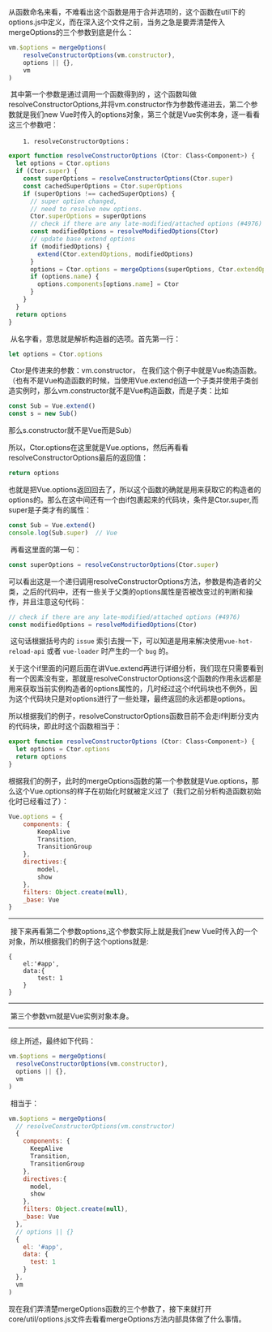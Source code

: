​		从函数命名来看，不难看出这个函数是用于合并选项的，这个函数在util下的options.js中定义，而在深入这个文件之前，当务之急是要弄清楚传入mergeOptions的三个参数到底是什么：

```js
vm.$options = mergeOptions(
    resolveConstructorOptions(vm.constructor),
    options || {},
    vm
)
```

​		其中第一个参数是通过调用一个函数得到的 ，这个函数叫做resolveConstructorOptions,并将vm.constructor作为参数传递进去，第二个参数就是我们new Vue时传入的options对象，第三个就是Vue实例本身，逐一看看这三个参数吧：

  		1. resolveConstructorOptions：

```js
export function resolveConstructorOptions (Ctor: Class<Component>) {
  let options = Ctor.options
  if (Ctor.super) {
    const superOptions = resolveConstructorOptions(Ctor.super)
    const cachedSuperOptions = Ctor.superOptions
    if (superOptions !== cachedSuperOptions) {
      // super option changed,
      // need to resolve new options.
      Ctor.superOptions = superOptions
      // check if there are any late-modified/attached options (#4976)
      const modifiedOptions = resolveModifiedOptions(Ctor)
      // update base extend options
      if (modifiedOptions) {
        extend(Ctor.extendOptions, modifiedOptions)
      }
      options = Ctor.options = mergeOptions(superOptions, Ctor.extendOptions)
      if (options.name) {
        options.components[options.name] = Ctor
      }
    }
  }
  return options
}
```

​		从名字看，意思就是解析构造器的选项。首先第一行：

```js
let options = Ctor.options
```

​		Ctor是传进来的参数：vm.constructor， 在我们这个例子中就是Vue构造函数。（也有不是Vue构造函数的时候，当使用Vue.extend创造一个子类并使用子类创造实例时，那么vm.constructor就不是Vue构造函数，而是子类：比如

```js
const Sub = Vue.extend()
const s = new Sub()
```

那么s.constructor就不是Vue而是Sub）

​		所以，Ctor.options在这里就是Vue.options，然后再看看resolveConstructorOptions最后的返回值：

```js
return options
```

​		也就是把Vue.options返回回去了，所以这个函数的确就是用来获取它的构造者的options的。那么在这中间还有一个由if包裹起来的代码块，条件是Ctor.super,而super是子类才有的属性：

```js
const Sub = Vue.extend()
console.log(Sub.super)  // Vue
```

​		再看这里面的第一句：

```js
const superOptions = resolveConstructorOptions(Ctor.super)
```

​		可以看出这是一个递归调用resolveConstructorOptions方法，参数是构造者的父类，之后的代码中，还有一些关于父类的options属性是否被改变过的判断和操作，并且注意这句代码：

```js
// check if there are any late-modified/attached options (#4976)
const modifiedOptions = resolveModifiedOptions(Ctor)
```

​		这句话根据括号内的 `issue` 索引去搜一下，可以知道是用来解决使用`vue-hot-reload-api` 或者 `vue-loader` 时产生的一个 `bug` 的。

​		关于这个if里面的问题后面在讲Vue.extend再进行详细分析，我们现在只需要看到有一个因素没有变，那就是resolveConstructorOptions这个函数的作用永远都是用来获取当前实例构造者的options属性的，几时经过这个if代码块也不例外，因为这个代码块只是对options进行了一些处理，最终返回的永远都是options。

​		所以根据我们的例子，resolveConstructorOptions函数目前不会走if判断分支内的代码块，即此时这个函数相当于：

```js
export function resolveConstructorOptions (Ctor: Class<Component>) {
  let options = Ctor.options
  return options
}
```

​		根据我们的例子，此时的mergeOptions函数的第一个参数就是Vue.options，那么这个Vue.options的样子在初始化时就被定义过了（我们之前分析构造函数初始化时已经看过了）：

```js
Vue.options = {
	components: {
		KeepAlive
		Transition,
    	TransitionGroup
	},
	directives:{
	    model,
        show
	},
	filters: Object.create(null),
	_base: Vue
}
```

____

​		接下来再看第二个参数options,这个参数实际上就是我们new Vue时传入的一个对象，所以根据我们的例子这个options就是:

```
{
	el:'#app',
	data:{
		test: 1
	}
}
```

___

​		第三个参数vm就是Vue实例对象本身。

____

​		综上所述，最终如下代码：

```js
vm.$options = mergeOptions(
  resolveConstructorOptions(vm.constructor),
  options || {},
  vm
)
```

​		相当于：

```js
vm.$options = mergeOptions(
  // resolveConstructorOptions(vm.constructor)
  {
    components: {
      KeepAlive
      Transition,
      TransitionGroup
    },
    directives:{
      model,
      show
    },
    filters: Object.create(null),
    _base: Vue
  },
  // options || {}
  {
    el: '#app',
    data: {
      test: 1
    }
  },
  vm
)
```

​		现在我们弄清楚mergeOptions函数的三个参数了，接下来就打开core/util/options.js文件去看看mergeOptions方法内部具体做了什么事情。
